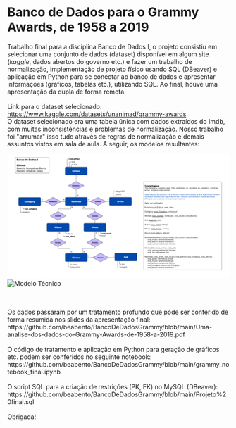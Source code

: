 # Banco de Dados para o Grammy Awards, de 1958 a 2019
Trabalho final para a disciplina Banco de Dados I, o projeto consistiu em selecionar uma conjunto de dados (dataset) disponível em algum site (*kaggle*, dados abertos do governo etc.) e fazer um trabalho de normalização, implementação de projeto físico usando SQL (DBeaver) e aplicação em Python para se conectar ao banco de dados e apresentar informações (gráficos, tabelas etc.), utilizando SQL. Ao final, houve uma apresentação da dupla de forma remota. 
</br></br>Link para o dataset selecionado: https://www.kaggle.com/datasets/unanimad/grammy-awards
</br>O dataset selecionado era uma tabela única com dados extraídos do Imdb, com muitas inconsistências e problemas de normalização. Nosso trabalho foi "arrumar" isso tudo através de regras de normalização e demais assuntos vistos em sala de aula. A seguir, os modelos resultantes:
</br>

![Modelo E-R](https://github.com/beabento/BancoDeDadosGrammy/blob/main/Modelo%20ER%20-%20Normaliza%C3%A7%C3%A3o.png?raw=true)
![Modelo Técnico](https://raw.githubusercontent.com/beabento/BancoDeDadosGrammy/refs/heads/main/Modelo%20T%C3%A9cnico.png)

</br>
</br>
Os dados passaram por um tratamento profundo que pode ser conferido de forma resumida nos slides da apresentação final: 
</br> https://github.com/beabento/BancoDeDadosGrammy/blob/main/Uma-analise-dos-dados-do-Grammy-Awards-de-1958-a-2019.pdf
</br></br>
O código de tratamento e aplicação em Python para geração de gráficos etc. podem ser conferidos no seguinte notebook: https://github.com/beabento/BancoDeDadosGrammy/blob/main/grammy_notebook_final.ipynb
</br></br>
O script SQL para a criação de restrições (PK, FK) no MySQL (DBeaver): https://github.com/beabento/BancoDeDadosGrammy/blob/main/Projeto%20final.sql
</br></br>
Obrigada!
